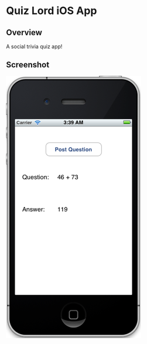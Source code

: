 # Quiz Lord iOS App

## Overview

A social trivia quiz app!

## Screenshot

![Screenshot](http://github.com/syyang/QuizLord/raw/master/screenshot.png)


